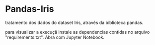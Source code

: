 # Pandas-Iris
tratamento dos dados do dataset Iris, através da biblioteca pandas.

para visualizar a execuçã instale as dependencias contidas no arquivo "requirements.txt".
Abra com Jupyter Notebook. 

